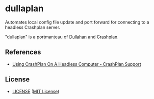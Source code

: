 # dullaplan

Automates local config file update and port forward for connecting to a
headless Crashplan server.

"dullaplan" is a portmanteau of [Dullahan][dullahan_link] and
[Crashplan][crashplan_link].

[dullahan_link]: https://en.wikipedia.org/wiki/Dullahan "Dullahan - Wikipedia"
[crashplan_link]: https://www.crashplan.com/


## References

- [Using CrashPlan On A Headless Computer - CrashPlan Support][crash_headless]

[crash_headless]: https://support.crashplan.com/Configuring/Using_CrashPlan_On_A_Headless_Computer


## License

- [LICENSE](LICENSE) ([MIT License][MIT])

[MIT]: http://www.opensource.org/licenses/MIT "The MIT License (MIT)"
